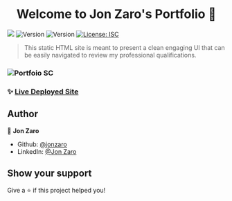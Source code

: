 <h1 align="center">Welcome to Jon Zaro's Portfolio 👋</h1>
<p>
<img src="https://img.shields.io/static/v1?label=Tested&message=PASS&color=green" />
  <img alt="Version" src="https://img.shields.io/badge/deployed-cyclic.sh-red.svg?cacheSeconds=2592000" />
    <img alt="Version" src="https://img.shields.io/badge/version-(1.0.01)-blue.svg?cacheSeconds=2592000" />

  <a href="#" target="_blank">
    <img alt="License: ISC" src="https://img.shields.io/badge/License-ISC-yellow.svg" />
  </a>
</p>

> This static HTML site is meant to present a clean engaging UI that can be easily navigated to review my professional qualifications.

### ![Portfoio SC](https://user-images.githubusercontent.com/66086245/236332175-9be9c329-36a1-4b9c-91ad-b70f9c2bdc5c.jpeg)

### ✨ [Live Deployed Site](https://jonzaro.com)

## Author

👤 **Jon Zaro**

- Github: [@jonzaro](https://github.com/jonzaro)
- LinkedIn: [@Jon Zaro](https://linkedin.com/in/jonzaro)

## Show your support

Give a ⭐️ if this project helped you!
